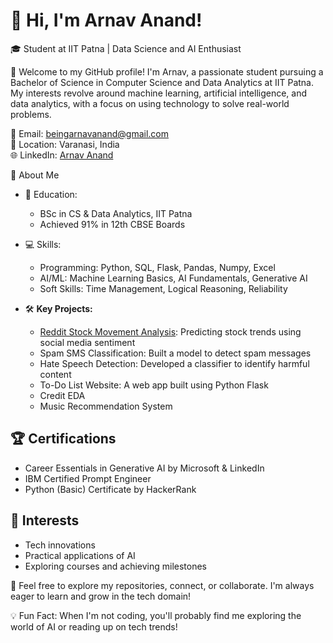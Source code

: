 # 👋 Hi, I'm Arnav Anand!  

🎓 Student at IIT Patna | Data Science and AI Enthusiast 

🌟 Welcome to my GitHub profile! I'm Arnav, a passionate student pursuing a Bachelor of Science in Computer Science and Data Analytics at IIT Patna. My interests revolve around machine learning, artificial intelligence, and data analytics, with a focus on using technology to solve real-world problems.  

📧 Email: [beingarnavanand@gmail.com](mailto:beingarnavanand@gmail.com)  
📍 Location: Varanasi, India  
🌐 LinkedIn: [Arnav Anand](https://linkedin.com/in/arnav-anand-8076b6279)  

 🧠 About Me  
- 🏫 Education:
  - BSc in CS & Data Analytics, IIT Patna  
  - Achieved 91% in 12th CBSE Boards  

- 💻 Skills:  
  - Programming: Python, SQL, Flask, Pandas, Numpy, Excel  
  - AI/ML: Machine Learning Basics, AI Fundamentals, Generative AI  
  - Soft Skills: Time Management, Logical Reasoning, Reliability  

- 🛠️ **Key Projects:**  
  - [Reddit Stock Movement Analysis](https://github.com/Arnaviitp/Reddit-Stock-Movement-Analysis): Predicting stock trends using social media sentiment  
  - Spam SMS Classification: Built a model to detect spam messages  
  - Hate Speech Detection: Developed a classifier to identify harmful content  
  - To-Do List Website: A web app built using Python Flask
  - Credit EDA
  - Music Recommendation System

## 🏆 Certifications  
- Career Essentials in Generative AI by Microsoft & LinkedIn  
- IBM Certified Prompt Engineer 
- Python (Basic) Certificate by HackerRank  

## 🌱 Interests  
- Tech innovations  
- Practical applications of AI  
- Exploring courses and achieving milestones  

👀 Feel free to explore my repositories, connect, or collaborate. I'm always eager to learn and grow in the tech domain!  

💡 Fun Fact: When I'm not coding, you'll probably find me exploring the world of AI or reading up on tech trends!  

<!---
Arnaviitp/Arnaviitp is a ✨ special ✨ repository because its `README.md` (this file) appears on your GitHub profile.
You can click the Preview link to take a look at your changes.
--->
